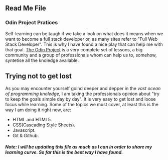 ## Read Me File

### Odin Project Pratices

Self-learning can be taugh if we take a look on what does it means when we want to become a full stack developer or, as many sites refer to "Full Web Stack Developer". This is why I have found a nice play that can help me with that goal.
[The Odin Project](https://www.odinproject.com) is a very complete set of lessons, a big community and a group of professionals whom can help us to, somehow, syntetise all the knoledge available.

## Trying not to get lost
As you may encounter yourself goind deeper and depper in the _vast ocean of programming knoledge_, I am taking the professionals opinion about "try to keep the goals simple day by day". It is very easy to get lost and loose focus while learning. Some of the topics we must cover, at least this is the way I am doing it right now, are:
- HTML and HTML5.
- CSS(Cascading Style Sheets).
- Javascript.
- Git & Github.

##### Note: I will be updating this file as much as I can in order to share my learning curve. So far this is the best way I have found.
